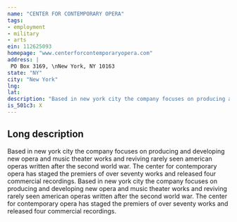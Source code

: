 ```yaml
---
name: "CENTER FOR CONTEMPORARY OPERA"
tags:
- employment
- military
- arts
ein: 112625093
homepage: "www.centerforcontemporaryopera.com"
address: |
 PO Box 3169, \nNew York, NY 10163
state: "NY"
city: "New York"
lng: 
lat: 
description: "Based in new york city the company focuses on producing and developing new opera and music theater works and reviving rarely seen american operas written after the second world war. The center for contemporary opera has staged the premiers of over seventy works and released four commercial recordings. "
is_501c3: X
---
```


## Long description

Based in new york city the company focuses on producing and developing new opera and music theater works and reviving rarely seen american operas written after the second world war. The center for contemporary opera has staged the premiers of over seventy works and released four commercial recordings. Based in new york city the company focuses on producing and developing new opera and music theater works and reviving rarely seen american operas written after the second world war. The center for contemporary opera has staged the premiers of over seventy works and released four commercial recordings. 
